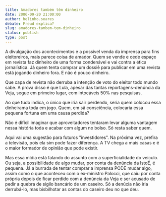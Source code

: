 ```yaml
---
title: Amadores também têm dinheiro
date: 2006-09-20 21:00:00
author: helinho.soares
debate: Freud explica?
slug: amadores-tambem-tem-dinheiro
status: publish 
type: post
---
```


A divulgação dos acontecimentos e a possível venda da imprensa para fins eleitoreiros, mais parece coisa de amador. Quem se vende e cede espaço em revista faz dinheiro de uma forma condenável e vai contra a ética jornalística. Já quem tenta comprar um dossiê para publicar em uma revista está jogando dinheiro fora. E não é pouco dinheiro. 


Que capa de revista não derruba a intenção de voto do eleitor todo mundo sabe. A prova disso é que Lula, apesar das tantas reportagens-denúncia da Veja, segue em primeiro lugar, com intocáveis 50% nas pesquisas.


Ao que tudo indica, o único que iria sair perdendo, seria quem colocou essa dinheirama toda em jogo. Quem, em sã consciência, colocaria essa pequena fortuna em uma causa perdida?


Não é difícil imaginar que aproveitadores tentaram levar alguma vantagem nessa história toda e acabar com algum no bolso. Só resta saber quem.


Aqui vai uma sugestão para futuros "investidores". Na próxima vez, prefira a televisão, pois ela sim pode fazer diferença. A TV chega a mais casas e é o maior formador de opinião que pode existir. 


Mas essa mídia está falando do assunto com a superficialidade do veículo. Ou seja, a possibilidade de algo mudar, por conta da denúncia da IstoÉ, é pequena. Já a burrada de tentar comprar a imprensa PODE mudar algo, assim como o que aconteceu com o ex-ministro Palocci, que caiu por conta própria depois de ficar perdido com a denúncia da Veja e ser acusado de pedir a quebra de sigilo bancário de um caseiro. Só a denúcia não iria derrubá-lo, mas bisbilhotar as contas do caseiro deu no que deu.


 


